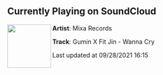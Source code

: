 ## Currently Playing on SoundCloud

[<img align="left" width="100" src="https://i1.sndcdn.com/artworks-z2B7AJdnjfzCk5yp-X5JtqQ-t500x500.jpg">](https://soundcloud.com/mixa-records/gumin-x-fit-jin-wanna-cry)

**Artist**: Mixa Records 

**Track**: Gumin X Fit Jin - Wanna Cry

Last updated at 09/28/2021 16:15
